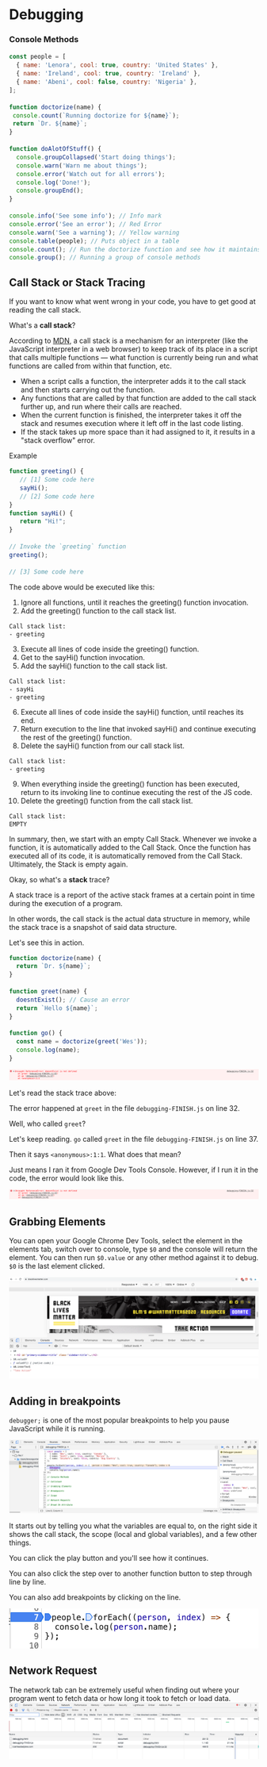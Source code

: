 # Debugging

### Console Methods
```JavaScript
const people = [
  { name: 'Lenora', cool: true, country: 'United States' },
  { name: 'Ireland', cool: true, country: 'Ireland' },
  { name: 'Abeni', cool: false, country: 'Nigeria' },
];

function doctorize(name) {
 console.count(`Running doctorize for ${name}`);
 return `Dr. ${name}`;
}

function doAlotOfStuff() {
  console.groupCollapsed('Start doing things');
  console.warn('Warn me about things');
  console.error('Watch out for all errors');
  console.log('Done!');
  console.groupEnd();
}

console.info('See some info'); // Info mark
console.error('See an error'); // Red Error
console.warn('See a warning'); // Yellow warning
console.table(people); // Puts object in a table
console.count(); // Run the doctorize function and see how it maintains how many time a particular function was run.
console.group(); // Running a group of console methods
```


## Call Stack or Stack Tracing

If you want to know what went wrong in your code, you have to get good at reading the call stack.

What's a <strong>call stack</strong>? 

According to [MDN](https://developer.mozilla.org/en-US/docs/Glossary/Call_stack), a call stack is a mechanism for an interpreter (like the JavaScript interpreter in a web browser) to keep track of its place in a script that calls multiple functions — what function is currently being run and what functions are called from within that function, etc.

- When a script calls a function, the interpreter adds it to the call stack and then starts carrying out the function.
- Any functions that are called by that function are added to the call stack further up, and run where their calls are reached.
- When the current function is finished, the interpreter takes it off the stack and resumes execution where it left off in the last code listing.
- If the stack takes up more space than it had assigned to it, it results in a "stack overflow" error.

Example

```JavaScript
function greeting() {
   // [1] Some code here
   sayHi();
   // [2] Some code here
}
function sayHi() {
   return "Hi!";
}

// Invoke the `greeting` function
greeting();

// [3] Some code here
```

The code above would be executed like this:

1. Ignore all functions, until it reaches the greeting() function invocation.
2. Add the greeting() function to the call stack list.
```
Call stack list:
- greeting
```
3. Execute all lines of code inside the greeting() function.
4. Get to the sayHi() function invocation.
5. Add the sayHi() function to the call stack list.
```
Call stack list:
- sayHi
- greeting
```

6. Execute all lines of code inside the sayHi() function, until reaches its end.
7. Return execution to the line that invoked sayHi() and continue executing the rest of the greeting() function.
8. Delete the sayHi() function from our call stack list.
```
Call stack list:
- greeting
```

9. When everything inside the greeting() function has been executed, return to its invoking line to continue executing the rest of the JS code.
10. Delete the greeting() function from the call stack list.
```
Call stack list:
EMPTY
```

In summary, then, we start with an empty Call Stack. Whenever we invoke a function, it is automatically added to the Call Stack. Once the function has executed all of its code, it is automatically removed from the Call Stack. Ultimately, the Stack is empty again.


Okay, so what's a <strong>stack</strong> trace?

A stack trace is a report of the active stack frames at a certain point in time during the execution of a program.

In other words, the call stack is the actual data structure in memory, while the stack trace is a snapshot of said data structure.

Let's see this in action.

```JavaScript
function doctorize(name) {
  return `Dr. ${name}`;
}

function greet(name) {
  doesntExist(); // Cause an error
  return `Hello ${name}`;
}

function go() {
  const name = doctorize(greet('Wes'));
  console.log(name);
}
```

<img src="stack-tracing.png" />

Let's read the stack trace above:

The error happened at `greet` in the file `debugging-FINISH.js` on line 32.

Well, who called `greet`?

Let's keep reading. `go` called `greet` in the file `debugging-FINISH.js` on line 37.

Then it says `<anonymous>:1:1`. What does that mean?

Just means I ran it from Google Dev Tools Console. However, if I run it in the code, the error would look like this.

<img src="stack-tracing-2.png" />

## Grabbing Elements

You can open your Google Chrome Dev Tools, select the element in the elements tab, switch over to console, type `$0` and the console will return the element. You can then run `$0.value` or any other method against it to debug. `$0` is the last element clicked.

<img src="grabbing-elements.png" />

## Adding in breakpoints

`debugger;` is one of the most popular breakpoints to help you pause JavaScript while it is running.

<img src="debugger.png" />

It starts out by telling you what the variables are equal to, on the right side it shows the call stack, the scope (local and global variables), and a few other things. 

You can click the play button and you'll see how it continues.

You can also click the step over to another function button to step through line by line.

You can also add breakpoints by clicking on the line.

<img src="inline-breakpt.png" />

## Network Request

The network tab can be extremely useful when finding out where your program went to fetch data or how long it took to fetch or load data.
<img src="network-tab.png" />